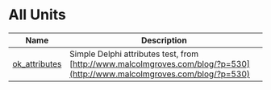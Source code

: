 # All Units


| Name | Description |
|---|---|
| [ok_attributes](ok_attributes.md) | Simple Delphi attributes test, from [http://www.malcolmgroves.com/blog/?p=530](http://www.malcolmgroves.com/blog/?p=530) |

